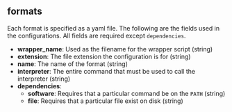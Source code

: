 ## formats

Each format is specified as a yaml file. The following are the fields used
in the configurations. All fields are required except `dependencies`.

 * **wrapper_name**: Used as the filename for the wrapper script (string)
 * **extension**: The file extension the configuration is for (string)
 * **name**: The name of the format (string)
 * **interpreter**: The entire command that must be used to call the interpreter
(string)
 * **dependencies**:
   * **software**: Requires that a particular command be on the `PATH` (string)
   * **file**: Requires that a particular file exist on disk (string)
